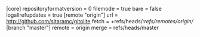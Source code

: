 [core]
	repositoryformatversion = 0
	filemode = true
	bare = false
	logallrefupdates = true
[remote "origin"]
	url = http://github.com/sitaramc/gitolite
	fetch = +refs/heads/*:refs/remotes/origin/*
[branch "master"]
	remote = origin
	merge = refs/heads/master
